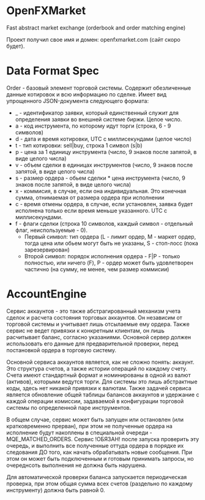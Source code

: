OpenFXMarket
==================

Fast abstract market exchange (orderbook and order matching engine)

Проект получил свое имя и домен: openfxmarket.com (сайт скоро будет). 


Data Format Spec
=================

Order - базовый элемент торговой системы. Содержит обезличенные данные котировок и всю информацию по сделке. 
Имеет вид упрощенного JSON-документа следующего формата:

  * _ - идентификатор заявки, который единственный служит для определения заявки во внешней системе биржи. Целое число.
  * a - код инструмента, по которому идут торги (строка, 6 - 9 символов)
  * d - дата и время котировки, UTC с миллисекундами (целое число)
  * t - тип котировки: sell|buy, строка 1 символ (s|b)
  * p - цена за 1 единицу инструмента (число, 9 знаков после запятой, в виде целого числа)
  * v - объем сделки в единицах инструментов (число, 9 знаков после запятой, в виде целого числа)
  * s - размер ордера - обьем сделки * цена инструмента (число, 9 знаков после запятой, в виде целого числа)
  * x - коммисия, в случае, если она индивидуальная. Это конечная сумма, отнимаемая от размера ордера при исполнении
  * c - время отмены ордера, в случае, если установлен, заявка будет исполнена только если время меньше указанного. UTC с миллисекундами.
  * f - флаги сделки (строка 10 символов, каждый символ - отдельный флаг, неиспользуемые - 0). 
    * Первый символ: тип ордера (L - лимит ордер, M - маркет ордер, тогда цена или обьем могут быть не указаны, S - стоп-лосс (пока зарезервирован)
    * Второй символ: порядок исполнения ордера - F|P - только полностью, или ничего (F), P - ордер может быть удовлетворен частично (на сумму, не менее, чем размер коммисии)


AccountEngine
=================

Сервис аккаунтов - это также абстрагированный механизм учета сделок и расчета состояния торговых аккаунтов. 
Он независим от торговой системы и учитывает лишь отсылаемые ему ордера. Также сервис не ведет привязки к конкретным клиентам, 
он лишь расчитывает баланс, согласно указаниями. Основной сервер должен использовать его данные для предварительной проверки,
перед постановкой ордера в торговую систему. 

Основной сервиса аккаунтов является, как не сложно понять: аккаунт. Это структура счетов, а также истории операций по каждому счету. 
Счета имеют стандартный формат и номинированы в одной из валют (активов), которыми ведутся торги. Для системы это лишь абстрактные коды, 
здесь нет никакой привязки к валютам. Также задачей сервиса является обновление общей таблицы балансов аккаунтов и удержание с каждой операции комиссии, 
задаваемой в конфигурации торговой системы по определенной паре инструментов. 

В общем случае, сервис может быть запущен или остановлен (или кратковременно прерван), при этом не полученные ордера на исполнение будут 
накоплены в специальной очереди - MQE_MATCHED_ORDERS. Сервис !ОБЯЗАН! после запуска проверить эту очередь, и выполнить все полученные оттуда ордера в порядке их следования 
ДО того, как начать обрабатывать новые сообщения. При этом он может быть подключенным и готовым принимать запросы, но очереднсоть выполнения не должна быть нарушена. 

Для автоматической проверки баланса запускается периодическая проверка, при этом общая сумма всех счетов (раздельно по каждому инструменту) должна быть равной 0.
